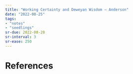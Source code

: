 ```yaml
---
title: "Working Certainty and Deweyan Wisdom — Anderson"
date: "2022-08-25"
tags:
- "notes"
- "seedlings"
sr-due: 2022-08-28
sr-interval: 3
sr-ease: 250
---
```




# References